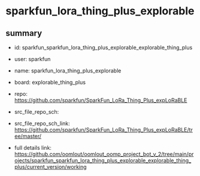 # sparkfun_lora_thing_plus_explorable
 
## summary 
* id: sparkfun_sparkfun_lora_thing_plus_explorable_explorable_thing_plus
* user: sparkfun
* name: sparkfun_lora_thing_plus_explorable
* board: explorable_thing_plus
* repo: https://github.com/sparkfun/SparkFun_LoRa_Thing_Plus_expLoRaBLE



* src_file_repo_sch: 
* src_file_repo_sch_link: https://github.com/sparkfun/SparkFun_LoRa_Thing_Plus_expLoRaBLE/tree/master/
* full details link: https://github.com/oomlout/oomlout_oomp_project_bot_v_2/tree/main/projects/sparkfun_sparkfun_lora_thing_plus_explorable_explorable_thing_plus/current_version/working  







